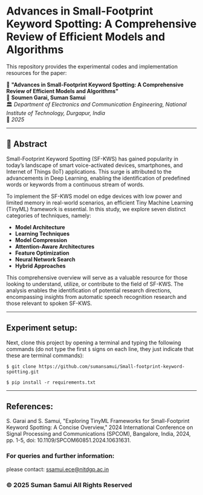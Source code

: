 # Advances in Small-Footprint Keyword Spotting: A Comprehensive Review of Efficient Models and Algorithms

This repository provides the experimental codes and implementation resources for the paper:

📄 **"Advances in Small-Footprint Keyword Spotting: A Comprehensive Review of Efficient Models and Algorithms"**  
👥 **Soumen Garai, Suman Samui**  
🏛️ *Department of Electronics and Communication Engineering, National Institute of Technology, Durgapur, India*  
📅 *2025*

---

## 🧠 Abstract

Small-Footprint Keyword Spotting (SF-KWS) has gained popularity in today’s landscape of smart voice-activated devices, smartphones, and Internet of Things (IoT) applications. This surge is attributed to the advancements in Deep Learning, enabling the identification of predefined words or keywords from a continuous stream of words.

To implement the SF-KWS model on edge devices with low power and limited memory in real-world scenarios, an efficient Tiny Machine Learning (TinyML) framework is essential. In this study, we explore seven distinct categories of techniques, namely:

- **Model Architecture**
- **Learning Techniques**
- **Model Compression**
- **Attention-Aware Architectures**
- **Feature Optimization**
- **Neural Network Search**
- **Hybrid Approaches**

This comprehensive overview will serve as a valuable resource for those looking to understand, utilize, or contribute to the field of SF-KWS. The analysis enables the identification of potential research directions, encompassing insights from automatic speech recognition research and those relevant to spoken SF-KWS.

---

## Experiment setup:


Next, clone this project by opening a terminal and typing the following commands (do not type the first `$` signs on each line, they just indicate that these are terminal commands):

    $ git clone https://github.com/sumansamui/Small-footprint-keyword-spotting.git
    
    $ pip install -r requirements.txt

------------------------------------------------------

## References:

S. Garai and S. Samui, "Exploring TinyML Frameworks for Small-Footprint Keyword Spotting: A Concise Overview," 2024 International Conference on Signal Processing and Communications (SPCOM), Bangalore, India, 2024, pp. 1-5, doi: 10.1109/SPCOM60851.2024.10631631.

### For queries and further information:

please contact: ssamui.ece@nitdgp.ac.in
 
### © 2025 Suman Samui All Rights Reserved 